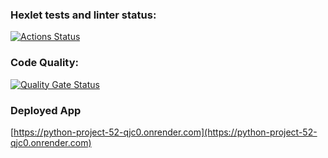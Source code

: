 ### Hexlet tests and linter status:
[![Actions Status](https://github.com/Asankhey/python-project-52/actions/workflows/hexlet-check.yml/badge.svg)](https://github.com/Asankhey/python-project-52/actions)

### Code Quality:
[![Quality Gate Status](https://sonarcloud.io/api/project_badges/measure?project=Asankhey_python-project-52&metric=alert_status)](https://sonarcloud.io/summary/new_code?id=Asankhey_python-project-52)

### Deployed App

[https://python-project-52-qjc0.onrender.com](https://python-project-52-qjc0.onrender.com)